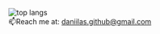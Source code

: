 <img src="https://github-readme-stats-three-rho-55.vercel.app/api/top-langs/?username=uvvumi&theme=github_dark_dimmed&hide=css,blade,html&count_private=true" alt="top langs"><br>
📫Reach me at: <a href="mailto:daniilas.github@gmail.com">daniilas.github@gmail.com</a>
